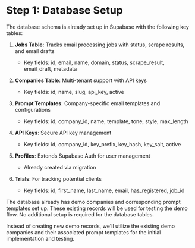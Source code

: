 # Step 1: Database Setup

The database schema is already set up in Supabase with the following key tables:

1. **Jobs Table**: Tracks email processing jobs with status, scrape results, and email drafts
   - Key fields: id, email, name, domain, status, scrape_result, email_draft, metadata

2. **Companies Table**: Multi-tenant support with API keys
   - Key fields: id, name, slug, api_key, active

3. **Prompt Templates**: Company-specific email templates and configurations
   - Key fields: id, company_id, name, template, tone, style, max_length

4. **API Keys**: Secure API key management 
   - Key fields: id, company_id, key_prefix, key_hash, key_salt, active

5. **Profiles**: Extends Supabase Auth for user management
   - Already created via migration

6. **Trials**: For tracking potential clients
   - Key fields: id, first_name, last_name, email, has_registered, job_id

The database already has demo companies and corresponding prompt templates set up. These existing records will be used for testing the demo flow. No additional setup is required for the database tables.

Instead of creating new demo records, we'll utilize the existing demo companies and their associated prompt templates for the initial implementation and testing.
